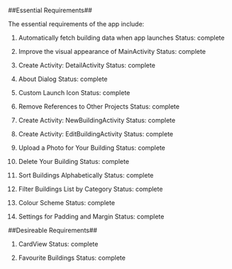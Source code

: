 ##Essential Requirements##

The essential requirements of the app include:

1. Automatically fetch building data when app launches
Status: complete

2. Improve the visual appearance of MainActivity
Status: complete

3. Create Activity: DetailActivity
Status: complete

4. About Dialog
Status: complete

5. Custom Launch Icon
Status: complete

6. Remove References to Other Projects
Status: complete

7. Create Activity: NewBuildingActivity
Status: complete

8. Create Activity: EditBuildingActivity
Status: complete

9. Upload a Photo for Your Building
Status: complete

10. Delete Your Building
Status: complete

11. Sort Buildings Alphabetically
Status: complete

12. Filter Buildings List by Category
Status: complete

13. Colour Scheme
Status: complete

14. Settings for Padding and Margin
Status: complete

##Desireable Requirements##
1. CardView
Status: complete

2. Favourite Buildings
Status: complete

